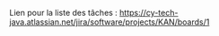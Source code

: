 Lien pour la liste des tâches : https://cy-tech-java.atlassian.net/jira/software/projects/KAN/boards/1
